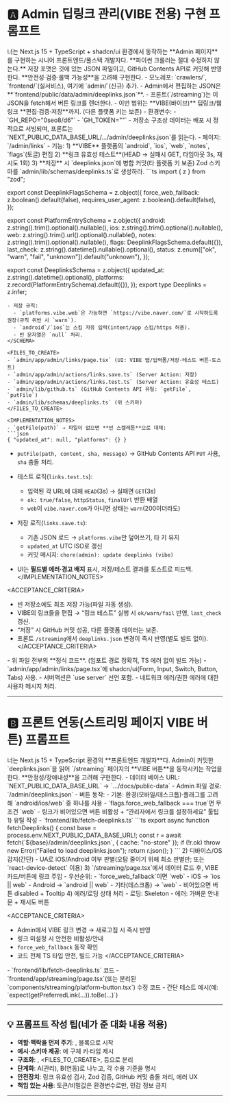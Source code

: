 # 🅰️ Admin 딥링크 관리(VIBE 전용) 구현 프롬프트

<ROLE>  
너는 Next.js 15 + TypeScript + shadcn/ui 환경에서 동작하는 **Admin 페이지**를 구현하는 시니어 프론트엔드/풀스택 개발자다.  
**파이썬 크롤러는 절대 수정하지 않는다.** 저장 포맷은 깃에 있는 JSON 파일이고, GitHub Contents API로 커밋해 반영한다.  
**안전성·검증·롤백 가능성**을 고려해 구현한다.  
</ROLE>

<CONTEXT>  
- 모노레포: `crawlers/`, `frontend/`(실서비스), 여기에 `admin/`(신규) 추가.  
- Admin에서 편집하는 JSON은 **`frontend/public/data/admin/deeplinks.json`**.  
- 프론트(`/streaming`)는 이 JSON을 fetch해서 버튼 링크를 렌더한다.  
- 이번 범위는 **VIBE(바이브)** 딥링크/웹링크 **편집·검증·저장**까지. (다른 플랫폼 키는 보존)  
- 환경변수:  
  - `GH_REPO="0seo8/d6"`  
  - `GH_TOKEN="<repo contents write scope>"`  
- 저장소 구조상 데이터는 배포 시 정적으로 서빙되며, 프론트는 `NEXT_PUBLIC_DATA_BASE_URL/.../admin/deeplinks.json`를 읽는다.  
</CONTEXT>

<TARGET>  
- 페이지: `/admin/links`  
- 기능:  
  1) **VIBE** 플랫폼의 `android`, `ios`, `web`, `notes`, `flags`(토글) 편집  
  2) **링크 유효성 테스트**(HEAD → 실패시 GET, 타임아웃 3s, 재시도 1회)  
  3) **저장** 시 `deeplinks.json`에 병합 커밋(타 플랫폼 키 보존)  
</TARGET>

<SCHEMA>  
Zod 스키마를 `admin/lib/schemas/deeplinks.ts`로 생성하라.
```ts
import { z } from "zod";

export const DeeplinkFlagsSchema = z.object({
force_web_fallback: z.boolean().default(false),
requires_user_agent: z.boolean().default(false),
});

export const PlatformEntrySchema = z.object({
android: z.string().trim().optional().nullable(),
ios: z.string().trim().optional().nullable(),
web: z.string().trim().url().optional().nullable(),
notes: z.string().trim().optional().nullable(),
flags: DeeplinkFlagsSchema.default({}),
last_check: z.string().datetime().nullable().optional(),
status: z.enum(["ok", "warn", "fail", "unknown"]).default("unknown"),
});

export const DeeplinksSchema = z.object({
updated_at: z.string().datetime().optional(),
platforms: z.record(PlatformEntrySchema).default({}),
});
export type Deeplinks = z.infer<typeof DeeplinksSchema>;

````
- 저장 규칙:
  - `platforms.vibe.web`은 가능하면 `https://vibe.naver.com/`로 시작하도록 권장(규칙 위반 시 `warn`).
  - `android`/`ios`는 스킴 자유 입력(intent/app 스킴/https 허용).
  - 빈 문자열은 `null` 처리.
</SCHEMA>

<FILES_TO_CREATE>
- `admin/app/admin/links/page.tsx` (UI: VIBE 탭/입력폼/저장·테스트 버튼·토스트)
- `admin/app/admin/actions/links.save.ts` (Server Action: 저장)
- `admin/app/admin/actions/links.test.ts` (Server Action: 유효성 테스트)
- `admin/lib/github.ts` (GitHub Contents API 유틸: `getFile`, `putFile`)
- `admin/lib/schemas/deeplinks.ts` (위 스키마)
</FILES_TO_CREATE>

<IMPLEMENTATION_NOTES>
- `getFile(path)` → 파일이 없으면 **빈 스켈레톤**으로 대체:
```json
{ "updated_at": null, "platforms": {} }
````

- `putFile(path, content, sha, message)` → GitHub Contents API `PUT` 사용, `sha` 충돌 처리.
- 테스트 로직(`links.test.ts`):
  - 입력된 각 URL에 대해 `HEAD`(3s) → 실패면 `GET`(3s)
  - `ok: true/false`, `httpStatus`, `finalUrl` 반환 배열
  - `web`이 `vibe.naver.com`가 아니면 상태는 `warn`(200이더라도)

- 저장 로직(`links.save.ts`):
  - 기존 JSON 로드 → `platforms.vibe`만 덮어쓰기, 타 키 유지
  - `updated_at` UTC ISO로 갱신
  - 커밋 메시지: `chore(admin): update deeplinks (vibe)`

- UI는 **필드별 에러·경고 배지** 표시, 저장/테스트 결과를 토스트로 피드백.
  </IMPLEMENTATION_NOTES>

<ACCEPTANCE_CRITERIA>

- 빈 저장소에도 최초 저장 가능(파일 자동 생성).
- VIBE의 링크들을 편집 → “링크 테스트” 실행 시 `ok/warn/fail` 반영, `last_check` 갱신.
- “저장” 시 GitHub 커밋 성공, 다른 플랫폼 데이터는 보존.
- 프론트 `/streaming`에서 `deeplinks.json` 변경이 즉시 반영(별도 빌드 없이).
  </ACCEPTANCE_CRITERIA>

<OUTPUT>  
- 위 파일 전부의 **정식 코드**. (임포트 경로 정확히, TS 에러 없이 빌드 가능)  
- `admin/app/admin/links/page.tsx`에 shadcn/ui(Form, Input, Switch, Button, Tabs) 사용.  
- 서버액션은 `use server` 선언 포함.  
- 네트워크 에러/권한 에러에 대한 사용자 메시지 처리.  
</OUTPUT>

---

# 🅱️ 프론트 연동(스트리밍 페이지 VIBE 버튼) 프롬프트

<ROLE>  
너는 Next.js 15 + TypeScript 환경의 **프론트엔드 개발자**다.  
Admin이 커밋한 `deeplinks.json`을 읽어 `/streaming` 페이지의 **VIBE 버튼**을 동작시키는 작업을 한다.  
**안정성/장애내성**을 고려해 구현한다.  
</ROLE>

<CONTEXT>  
- 데이터 베이스 URL: `NEXT_PUBLIC_DATA_BASE_URL` → `.../docs/public-data`  
- Admin 파일 경로: `/admin/deeplinks.json`  
- 버튼 동작:  
  - 기본: 환경(모바일/데스크톱)·플래그를 고려해 `android/ios/web` 중 하나를 사용  
  - `flags.force_web_fallback === true`면 무조건 `web`  
  - 링크가 비어있으면 버튼 비활성 + “관리자에서 링크를 설정하세요” 툴팁  
</CONTEXT>

<TASKS>  
1) 유틸 작성  
- `frontend/lib/fetch-deeplinks.ts`  
```ts
export async function fetchDeeplinks() {
  const base = process.env.NEXT_PUBLIC_DATA_BASE_URL!;
  const r = await fetch(`${base}/admin/deeplinks.json`, { cache: "no-store" });
  if (!r.ok) throw new Error("Failed to load deeplinks.json");
  return r.json();
}
```
2) 디바이스/OS 감지(간단)  
- UA로 iOS/Android 여부 판별(오탐 줄이기 위해 최소 판별만; 또는 `react-device-detect` 이용)  
3) `/streaming/page.tsx`에서 데이터 로드 후, VIBE 카드/버튼에 링크 주입  
- 우선순위:  
  - `force_web_fallback`이면 `web`  
  - iOS → `ios || web`  
  - Android → `android || web`  
  - 기타(데스크톱) → `web`  
- 비어있으면 버튼 disabled + Tooltip  
4) 에러/로딩 상태 처리  
- 로딩: Skeleton  
- 에러: 가벼운 안내문 + 재시도 버튼  
</TASKS>

<ACCEPTANCE_CRITERIA>

- Admin에서 VIBE 링크 변경 → 새로고침 시 즉시 반영
- 링크 미설정 시 안전한 비활성/안내
- `force_web_fallback` 동작 확인
- 코드 전체 TS 타입 안전, 빌드 가능
  </ACCEPTANCE_CRITERIA>

<OUTPUT>  
- `frontend/lib/fetch-deeplinks.ts` 코드  
- `frontend/app/streaming/page.tsx`(또는 분리된 `components/streaming/platform-button.tsx`) 수정 코드  
- 간단 테스트 예시(예: `expect(getPreferredLink(...)).toBe(...)`)  
</OUTPUT>

---

## 💡 프롬프트 작성 팁(네가 준 대화 내용 적용)

- **역할·맥락을 먼저 주기**: <ROLE>, <CONTEXT> 블록으로 시작
- **예시·스키마 제공**: <SCHEMA>에 구체 키·타입 제시
- **구조화**: <TASKS>, <FILES_TO_CREATE>, <OUTPUT> 등으로 분리
- **단계화**: A(관리), B(연동)로 나누고, 각 수용 기준을 명시
- **안전장치**: 링크 유효성 검사, Zod 검증, GitHub 커밋 충돌 처리, 에러 UX
- **책임 있는 사용**: 토큰/비밀값은 환경변수로만, 민감 정보 금지

---
